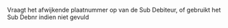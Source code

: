 Vraagt het afwijkende plaatnummer op van de Sub Debiteur, of gebruikt het Sub Debnr indien niet gevuld